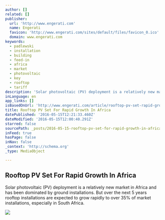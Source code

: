 ```yaml
---
author: []
related: []
publisher:
  url: 'http://www.engerati.com'
  name: Engerati
  favicon: 'http://www.engerati.com/sites/default/files/favicon_0.ico'
  domain: www.engerati.com
keywords:
  - padlewski
  - installation
  - building
  - feed-in
  - africa
  - market
  - photovoltaic
  - key
  - rooftop
  - tariff
description: 'Solar photovoltaic (PV) deployment is a relatively new market in Africa and has been dominated by ground installations. But over the next 5 years rooftop installations are expected to grow rapidly to over 35% of market installations, especially in South Africa.'
inLanguage: en
app_links: []
isBasedOnUrl: 'http://www.engerati.com/article/rooftop-pv-set-rapid-growth-africa'
title: Rooftop PV Set For Rapid Growth In Africa
datePublished: '2016-05-15T12:21:33.460Z'
dateModified: '2016-05-15T12:00:40.291Z'
starred: false
sourcePath: _posts/2016-05-15-rooftop-pv-set-for-rapid-growth-in-africa.md
inFeed: true
hasPage: false
inNav: false
_context: 'http://schema.org'
_type: MediaObject

---
```

<article style=""><h1>Rooftop PV Set For Rapid Growth In Africa</h1><p>Solar photovoltaic (PV) deployment is a relatively new market in Africa and has been dominated by ground installations. But over the next 5 years rooftop installations are expected to grow rapidly to over 35% of market installations, especially in South Africa.</p><img src="http://www.engerati.com/sites/default/files/styles/blog_image/public/Padle%202.jpg?itok=yZBa2jIB" /></article>